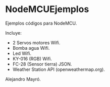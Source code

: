 # NodeMCUEjemplos
 Ejemplos códigos para NodeMCU.
 
 Incluye:
 
 - 2 Servos motores Wifi.
 - Bomba agua Wifi.
 - Led Wifi.
 - KY-016 (RGB) Wifi.
 - FC-28 (Sensor tierra) JSON.
 - Weather Station API (openweathermap.org).

Alejandro Mayró.
